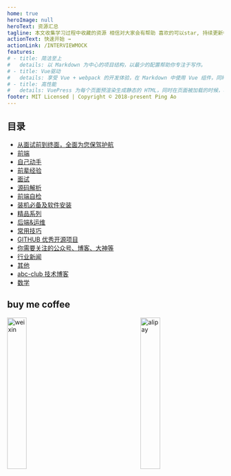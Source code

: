 ```yaml
---
home: true
heroImage: null
heroText: 资源汇总
tagline: 本文收集学习过程中收藏的资源 相信对大家会有帮助 喜欢的可以star, 持续更新中大家可以watch
actionText: 快速开始 →
actionLink: /INTERVIEWMOCK
features:
# - title: 简洁至上
#   details: 以 Markdown 为中心的项目结构，以最少的配置帮助你专注于写作。
# - title: Vue驱动
#   details: 享受 Vue + webpack 的开发体验，在 Markdown 中使用 Vue 组件，同时可以使用 Vue 来开发自定义主题。
# - title: 高性能
#   details: VuePress 为每个页面预渲染生成静态的 HTML，同时在页面被加载的时候，将作为 SPA 运行。
footer: MIT Licensed | Copyright © 2018-present Ping Ao
---
```


## 目录

- [从面试前到终面，全面为您保驾护航](INTERVIEWMOCK.md)
- [前端](FRONTEND.md)
- [自己动手](DIY.md)
- [前辈经验](EXPERIENCE.md)
- [面试](INTERVIEW.md)
- [源码解析](SOURCECODE.md)
- [前端自检](CHECKLIST.md)
- [装机必备及软件安装](SOFTWARE/README.md)
- [精品系列](LIST.md)
- [后端&运维](BACKEND.md)
- [常用技巧](SKILLS.md)
- [GITHUB 优秀开源项目](GITHUB.md)
- [你需要关注的公众号、博客、大神等](FOLLOW.md)
- [行业新闻](NEWS.md)
- [其他](OTHER.md)
- [abc-club 技术博客](BLOG/README.md)
- [数学](MATH.md)

## buy me coffee

<img src="https://user-gold-cdn.xitu.io/2020/3/27/1711bb8c25e75a0f?w=1242&h=1686&f=png&s=451593" width="30%" alt="weixin">
<div style="display:inline-block;width:30%;"></div>
<img src="https://user-gold-cdn.xitu.io/2020/3/27/1711bb8d7bf6237e?w=900&h=1350&f=png&s=403740" width="30%" alt="alipay">
